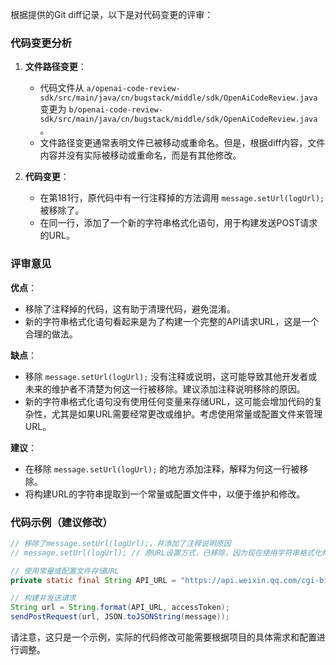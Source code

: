 根据提供的Git diff记录，以下是对代码变更的评审：

### 代码变更分析

1. **文件路径变更**：
   - 代码文件从 `a/openai-code-review-sdk/src/main/java/cn/bugstack/middle/sdk/OpenAiCodeReview.java` 变更为 `b/openai-code-review-sdk/src/main/java/cn/bugstack/middle/sdk/OpenAiCodeReview.java`。
   - 文件路径变更通常表明文件已被移动或重命名。但是，根据diff内容，文件内容并没有实际被移动或重命名，而是有其他修改。

2. **代码变更**：
   - 在第181行，原代码中有一行注释掉的方法调用 `message.setUrl(logUrl);` 被移除了。
   - 在同一行，添加了一个新的字符串格式化语句，用于构建发送POST请求的URL。

### 评审意见

**优点**：
- 移除了注释掉的代码，这有助于清理代码，避免混淆。
- 新的字符串格式化语句看起来是为了构建一个完整的API请求URL，这是一个合理的做法。

**缺点**：
- 移除 `message.setUrl(logUrl);` 没有注释或说明，这可能导致其他开发者或未来的维护者不清楚为何这一行被移除。建议添加注释说明移除的原因。
- 新的字符串格式化语句没有使用任何变量来存储URL，这可能会增加代码的复杂性，尤其是如果URL需要经常更改或维护。考虑使用常量或配置文件来管理URL。

**建议**：
- 在移除 `message.setUrl(logUrl);` 的地方添加注释，解释为何这一行被移除。
- 将构建URL的字符串提取到一个常量或配置文件中，以便于维护和修改。

### 代码示例（建议修改）

```java
// 移除了message.setUrl(logUrl);，并添加了注释说明原因
// message.setUrl(logUrl); // 原URL设置方式，已移除，因为现在使用字符串格式化构建URL

// 使用常量或配置文件存储URL
private static final String API_URL = "https://api.weixin.qq.com/cgi-bin/message/template/send?access_token=%s";

// 构建并发送请求
String url = String.format(API_URL, accessToken);
sendPostRequest(url, JSON.toJSONString(message));
```

请注意，这只是一个示例，实际的代码修改可能需要根据项目的具体需求和配置进行调整。